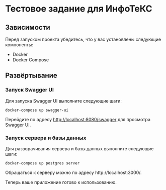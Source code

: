 # Тестовое задание для ИнфоТеКС

## Зависимости
Перед запуском проекта убедитесь, что у вас установлены следующие компоненты:
- Docker
- Docker Compose

## Развёртывание

### Запуск Swagger UI
Для запуска Swagger UI выполните следующие шаги:
```
docker-compose up swagger-ui
```
Перейдите по адресу [http://localhost:8080/swagger](http://localhost:8080/swagger) для просмотра Swagger UI.

### Запуск сервера и базы данных
Для разворачивания сервера и базы данных выполните следующие шаги:
```
docker-compose up postgres server
```
Обращаться к серверу можно по адресу http://localhost:3000/.

Теперь ваше приложение готово к использованию.